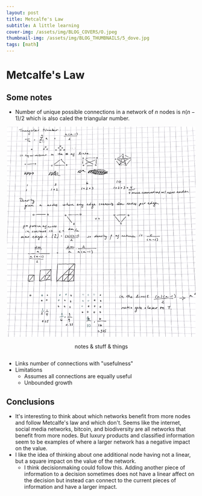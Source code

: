 ```yaml
---
layout: post
title: Metcalfe's Law
subtitle: A little learning 
cover-img: /assets/img/BLOG_COVERS/O.jpeg
thumbnail-img: /assets/img/BLOG_THUMBNAILS/5_dove.jpg
tags: [math]
---
```


# Metcalfe's Law

## Some notes 
* Number of unique possible connections in a network of $n$ nodes is $n(n-1)/2$ which is also caled the triangular number. 

<div style="display: flex; justify-content: center; text-align: center;">
 <div class="image">
    <img src="/assets/img/metcalfe/Metcalfe.png" width="500"/>
    <p>notes & stuff & things</p>
</div>
</div>

* Links number of connections with "usefulness" 
* Limitations
    * Assumes all connections are equally useful
    * Unbounded growth

## Conclusions
* It's interesting to think about which networks benefit from more nodes and follow Metcalfe's law and which don't. Seems like the internet, social media networks, bitcoin, and biodiversity are all networks that benefit from more nodes. But luxury products and classified information seem to be examples of where a larger network has a negative impact on the value. 
* I like the idea of thinking about one additional node having not a linear, but a square impact on the value of the network.
    * I think decisionmaking could follow this. Adding another piece of information to a decision sometimes does not have a linear affect on the decision but instead can connect to the current pieces of information and have a larger impact. 
